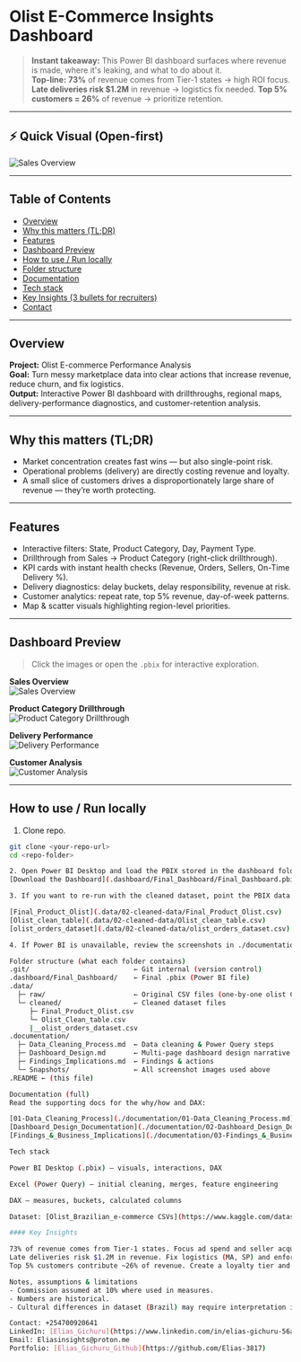 # Olist E-Commerce Insights Dashboard

> **Instant takeaway:** This Power BI dashboard surfaces where revenue is made, where it's leaking, and what to do about it.  
> **Top-line:** **73%** of revenue comes from Tier-1 states → high ROI focus. **Late deliveries risk $1.2M** in revenue → logistics fix needed. **Top 5% customers = 26%** of revenue → prioritize retention.

---

## ⚡ Quick Visual (Open-first)
![Sales Overview](./documentation/Snapshots/Sales_Overview_Summary.png)

---

## Table of Contents
- [Overview](#overview)  
- [Why this matters (TL;DR)](#why-this-matters-tldr)  
- [Features](#features)  
- [Dashboard Preview](#dashboard-preview)  
- [How to use / Run locally](#how-to-use--run-locally)  
- [Folder structure](#folder-structure)  
- [Documentation](#documentation)  
- [Tech stack](#tech-stack)  
- [Key Insights (3 bullets for recruiters)](#key-insights-3-bullets-for-recruiters)  
- [Contact](#contact)

---

## Overview
**Project:** Olist E-commerce Performance Analysis  
**Goal:** Turn messy marketplace data into clear actions that increase revenue, reduce churn, and fix logistics.  
**Output:** Interactive Power BI dashboard with drillthroughs, regional maps, delivery-performance diagnostics, and customer-retention analysis.

---

## Why this matters (TL;DR)
- Market concentration creates fast wins — but also single-point risk.  
- Operational problems (delivery) are directly costing revenue and loyalty.  
- A small slice of customers drives a disproportionately large share of revenue — they’re worth protecting.

---

## Features
- Interactive filters: State, Product Category, Day, Payment Type.  
- Drillthrough from Sales → Product Category (right-click drillthrough).  
- KPI cards with instant health checks (Revenue, Orders, Sellers, On-Time Delivery %).  
- Delivery diagnostics: delay buckets, delay responsibility, revenue at risk.  
- Customer analytics: repeat rate, top 5% revenue, day-of-week patterns.  
- Map & scatter visuals highlighting region-level priorities.

---

## Dashboard Preview
> Click the images or open the `.pbix`  for interactive exploration.

**Sales Overview**  
![Sales Overview](./documentation/Snapshots/Sales_Overview_Summary.png)

**Product Category Drillthrough**  
![Product Category Drillthrough](./documentation/Snapshots/Product_Category_Drillthrough.png)

**Delivery Performance**  
![Delivery Performance](./documentation/Snapshots/Delivery_Perfomance.png)

**Customer Analysis**  
![Customer Analysis](./documentation/Snapshots/Customer_Analysis.png)

---

## How to use / Run locally
1. Clone repo.  
```bash
git clone <your-repo-url>
cd <repo-folder>

2. Open Power BI Desktop and load the PBIX stored in the dashboard folder:
[Download the Dashboard](.dashboard/Final_Dashboard/Final_Dashboard.pbix)

3. If you want to re-run with the cleaned dataset, point the PBIX data source to:

[Final_Product_Olist](.data/02-cleaned-data/Final_Product_Olist.csv)
[Olist_clean_table](.data/02-cleaned-data/Olist_clean_table.csv)
[olist_orders_dataset](.data/02-cleaned-data/olist_orders_dataset.csv)

4. If Power BI is unavailable, review the screenshots in ./documentation/Snapshots/ and read the docs for the logic & DAX.

Folder structure (what each folder contains)
.git/                          ← Git internal (version control)  
.dashboard/Final_Dashboard/    ← Final .pbix (Power BI file)  
.data/                         
  ├─ raw/                      ← Original CSV files (one-by-one olist CSVs)  
  └─ cleaned/                  ← Cleaned dataset files  
     ├─ Final_Product_Olist.csv  
     └─ Olist_Clean_table.csv
     |__olist_orders_dataset.csv
.documentation/                     
  ├─ Data_Cleaning_Process.md  ← Data cleaning & Power Query steps  
  ├─ Dashboard_Design.md       ← Multi-page dashboard design narrative  
  ├─ Findings_Implications.md  ← Findings & actions  
  └─ Snapshots/                ← All screenshot images used above
.README ← (this file)  

Documentation (full)
Read the supporting docs for the why/how and DAX:

[01-Data_Cleaning_Process](./documentation/01-Data_Cleaning_Process.md)
[Dashboard_Design_Documentation](./documentation/02-Dashboard_Design_Documentation.md)
[Findings_&_Business_Implications](./documentation/03-Findings_&_Business_Implications.md)

Tech stack

Power BI Desktop (.pbix) — visuals, interactions, DAX

Excel (Power Query) — initial cleaning, merges, feature engineering

DAX — measures, buckets, calculated columns

Dataset: [Olist_Brazilian_e-commerce CSVs](https://www.kaggle.com/datasets/olistbr/brazilian-ecommerce?select=olist_geolocation_dataset.csv)

#### Key Insights 

73% of revenue comes from Tier-1 states. Focus ad spend and seller acquisition here for fastest ROI.
Late deliveries risk $1.2M in revenue. Fix logistics (MA, SP) and enforce SLAs — this is immediate $$ saved.
Top 5% customers contribute ~26% of revenue. Create a loyalty tier and white-glove treatment to protect this cohort.

Notes, assumptions & limitations
- Commission assumed at 10% where used in measures.
- Numbers are historical.
- Cultural differences in dataset (Brazil) may require interpretation in local context.

Contact: +254700920641
LinkedIn: [Elias_Gichuru](https://www.linkedin.com/in/elias-gichuru-56a2a3250)
Email: Eliasinsights@proton.me
Portfolio: [Elias_Gichuru_Github](https://github.com/Elias-3817)

